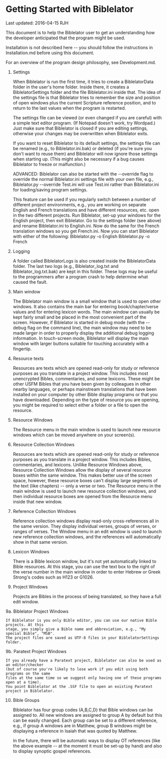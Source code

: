 Getting Started with Biblelator
===============================

Last updated: 2016-04-15 RJH


This document is to help the Biblelator user to get an understanding how the developer
    anticipated that the program might be used.

Installation is not described here -- you should follow the instructions in
    Installation.md before using this document.

For an overview of the program design philosophy, see Development.md.


1. Settings

    When Biblelator is run the first time, it tries to create a BiblelatorData folder in
    the user's home folder. Inside there, it creates a BiblelatorSettings folder and the
    file Biblelator.ini inside that. The idea of the settings file is that Biblelator tries
    to remember the size and position of open windows plus the current Scripture reference
    position, and to return to the last values when the program is restarted.

    The settings file can be viewed (or even changed if you are careful) with a simple text
    editor program. (If Notepad doesn't work, try Wordpad.) Just make sure that Biblelator
    is closed if you are editing settings, otherwise your changes may be overwritten when
    Biblelator exits.

    If you want to reset Biblelator to its default settings, the settings file can be
    renamed (e.g., to Biblelator.ini.bak) or deleted (if you're sure you don't want to
    reuse them) and Biblelator will now ignore those settings when starting up. (This might
    also be necessary if a bug causes Biblelator to freeze or malfunction.)

    ADVANCED: Biblelator can also be started with the --override flag to override the
    normal Biblelator.ini settings file with your own file, e.g.,
        Biblelator.py --override Test.ini
    will use Test.ini rather than Biblelator.ini for loading/saving program settings.

    This feature can be used if you regularly switch between a number of different
    project environments, e.g., you are working on separate English and French translations
    and have different resources, etc. open in the two different projects. Run Biblelator,
    set-up your windows for the English project, then exit Biblelator. Go to the settings
    folder (see above) and rename Biblelator.ini to English.ini. Now do the same for
    the French translation windows so you get French.ini. Now you can start Biblelator
    with either of the following:
        Biblelator.py -o English
        Biblelator.py -o French


2. Logging

    A folder called BiblelatorLogs is also created inside the BiblelatorData folder. The
    last two logs (e.g., Biblelator_log.txt and Biblelator_log.txt.bak) are kept in this
    folder. These logs may be useful to the programmers after a program crash to help
    determine what caused the fault.


3. Main window

    The Biblelator main window is a small window that is used to open other windows.
    It also contains the main bar for entering book/chapter/verse values
        and for entering lexicon words.
    The main window can usually be kept fairly small and be placed in the most convenient
        part of the screen. However, if Biblelator is started in debug mode (with the
        --debug flag on the command line), the main window may need to be made larger
        in order to properly display the additional debug logging information.
    In touch-screen mode, Biblelator will display the main window with larger buttons
    suitable for touching accurately with a fingertip.


4. Resource texts

    Resources are texts which are opened read-only for study or reference purposes as you
        translate in a project window. This includes most unencrypted Bibles, commentaries,
        and some lexicons. These might be other USFM Bibles that you have been given by
        colleagues in other nearby languages, or perhaps mainstream translations that have
        been installed on your computer by other Bible display programs or that you have
        downloaded.
    Depending on the type of resource you are opening, you might be required to select
        either a folder or a file to open the resource.


5. Resource Windows

    The Resource menu in the main window is used to launch new resource windows which can
    be moved anywhere on your screen(s).


6. Resource Collection Windows

    Resources are texts which are opened read-only for study or reference purposes as you
        translate in a project window. This includes Bibles, commentaries, and lexicons.
    Unllike Resource Windows above, Resource Collection Windows allow the display of several
        resource boxes within the same window. This makes better use of the screen space,
        however, these resource boxes can't display large segments of the text (like chapters)
        -- only a verse or two.
    The Resource menu in the main window is used to launch new resource collection windows,
        and then individual resource boxes are opened from the Resource menu inside that
        new window.


7. Reference Collection Windows

    Reference collection windows display read-only cross-references all in the same version.
    They display individual verses, groups of verses, or ranges of verses.
    The Window menu in an edit window is used to launch new reference collection windows,
        and the references will automatically show in that same version.


8. Lexicon Windows

    There is a Bible lexicon window, but it's not yet automatically linked to Bible resources.
    At this stage, you can use the text box to the right of the verse number in the main
    window in order to enter Hebrew or Greek Strong's codes such as H123 or G1026.


9. Project Windows

    Projects are Bibles in the process of being translated, so they have a full edit window.


9a. Biblelator Project Windows

    If Biblelator is you only Bible editor, you can use our native Bible projects. At this
    stage, you simply give a Bible name and abbreviation, e.g., "My special Bible", "MSB".
    The project files are saved as UTF-8 files in your BiblelatorSettings folder.


9b. Paratext Project Windows

    If you already have a Paratext project, Biblelator can also be used as an editor/checker
    (but of course you're likely to lose work if you edit using both programs on the same
    files at the same time so we suggest only having one of these programs open at a time).
    You point Biblelator at the .SSF file to open an existing Paratext project in Biblelator.


10. Bible Groups

    Biblelator has four group codes (A,B,C,D) that Bible windows can be assigned to. All
    new windows are assigned to group A by default but this can be easily changed. Each
    group can be set to a different reference, e.g., if group A windows are in Matthew,
    group B windows might be displaying a reference in Isaiah that was quoted by Matthew.

    In the future, there will be automatic ways to display OT references (like the above
    example -- at the moment it must be set-up by hand) and also to display synoptic
    gospel references.
